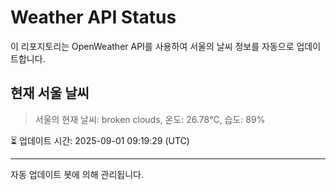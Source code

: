 
# Weather API Status

이 리포지토리는 OpenWeather API를 사용하여 서울의 날씨 정보를 자동으로 업데이트합니다.

## 현재 서울 날씨
> 서울의 현재 날씨: broken clouds, 온도: 26.78°C, 습도: 89%

⏳ 업데이트 시간: 2025-09-01 09:19:29 (UTC)

---
자동 업데이트 봇에 의해 관리됩니다.
